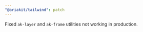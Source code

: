 ```yaml
---
"@ariakit/tailwind": patch
---
```


Fixed `ak-layer` and `ak-frame` utilities not working in production.
